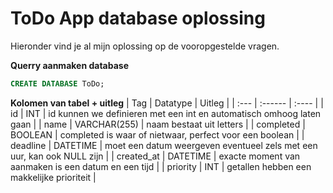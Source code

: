 # ToDo App database oplossing

Hieronder vind je al mijn oplossing op de vooropgestelde vragen.

**Querry aanmaken database**
```sql 
CREATE DATABASE ToDo;
```

**Kolomen van tabel + uitleg**
| Tag        | Datatype     | Uitleg                                                                 |
| :---       | :------      | :----                                                                  |
| id         | INT          | id kunnen we definieren met een int en automatisch omhoog laten gaan   | 
| name       | VARCHAR(255) | naam bestaat uit letters                                               |
| completed  | BOOLEAN      | completed is waar of nietwaar, perfect voor een boolean                |
| deadline   | DATETIME     | moet een datum weergeven eventueel zels met een uur, kan ook NULL zijn |
| created_at | DATETIME     | exacte moment van aanmaken is een datum en een tijd                    |
| priority   | INT          | getallen hebben een makkelijke prioriteit                              |

